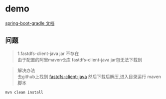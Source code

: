 # demo

[spring-boot-gradle 文档](https://docs.spring.io/spring-boot/docs/2.0.9.RELEASE/gradle-plugin/reference/html/)









## 问题
>1.fastdfs-client-java jar 不存在 <br >
由于配置的阿里maven仓库 fastdfs-client-java jar包无法下载到 

>解决办法 <br >
去github上找到 [fastdfs-client-java](https://github.com/happyfish100/fastdfs-client-java) 
然后下载后解压,进入目录运行 maven 脚本
```
mvn clean install
```
